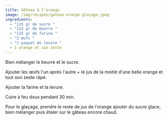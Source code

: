 ```yaml
---
title: Gâteau à l'orange
image: /img/recipes/gateau-orange-glaçage.jpeg
ingredients:
  - "115 gr de sucre "
  - "115 gr de beurre "
  - "115 gr de farine "
  - "2 œufs "
  - "1 paquet de levure "
  - 1 orange et son zeste
---
```

Bien mélanger le beurre et le sucre.

Ajouter les œufs l'un après l'autre + le jus de la moitié d'une belle orange et tout son zeste râpé.

Ajouter la farine et la levure.

Cuire à feu doux pendant 30 min.

Pour le glaçage, prendre le reste de jus de l'orange ajouter du sucre glace, bien mélanger puis étaler sur le gâteau encore chaud.